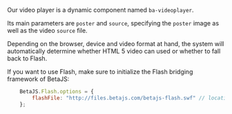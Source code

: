 Our video player is a dynamic component named `ba-videoplayer`.

Its main parameters are `poster` and `source`, specifying the `poster` image as well as the video `source` file.

Depending on the browser, device and video format at hand, the system will automatically determine whether HTML 5 video can used or whether to fall back to Flash.

If you want to use Flash, make sure to initialize the Flash bridging framework of BetaJS:

```javascript
	BetaJS.Flash.options = {
	    flashFile: "http://files.betajs.com/betajs-flash.swf" // location of your flash file
	};
```
